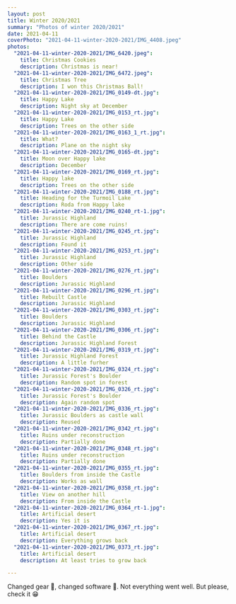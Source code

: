 ```yaml
---
layout: post
title: Winter 2020/2021
summary: "Photos of winter 2020/2021"
date: 2021-04-11
coverPhoto: "2021-04-11-winter-2020-2021/IMG_4408.jpeg"
photos:
  "2021-04-11-winter-2020-2021/IMG_6420.jpeg":
    title: Christmas Cookies
    description: Christmas is near!
  "2021-04-11-winter-2020-2021/IMG_6472.jpeg":
    title: Christmas Tree
    description: I won this Christmas Ball!
  "2021-04-11-winter-2020-2021/IMG_0149-dt.jpg":
    title: Happy Lake
    description: Night sky at December
  "2021-04-11-winter-2020-2021/IMG_0153_rt.jpg":
    title: Happy Lake
    description: Trees on the other side
  "2021-04-11-winter-2020-2021/IMG_0163_1_rt.jpg":
    title: What?
    description: Plane on the night sky
  "2021-04-11-winter-2020-2021/IMG_0165-dt.jpg":
    title: Moon over Happy lake
    description: December
  "2021-04-11-winter-2020-2021/IMG_0169_rt.jpg":
    title: Happy lake
    description: Trees on the other side
  "2021-04-11-winter-2020-2021/IMG_0188_rt.jpg":
    title: Heading for the Turmoil Lake
    description: Roda from Happy lake
  "2021-04-11-winter-2020-2021/IMG_0240_rt-1.jpg":
    title: Jurassic Highland
    description: There are come ruins!
  "2021-04-11-winter-2020-2021/IMG_0245_rt.jpg":
    title: Jurassic Highland
    description: Found it
  "2021-04-11-winter-2020-2021/IMG_0253_rt.jpg":
    title: Jurassic Highland
    description: Other side
  "2021-04-11-winter-2020-2021/IMG_0276_rt.jpg":
    title: Boulders
    description: Jurassic Highland
  "2021-04-11-winter-2020-2021/IMG_0296_rt.jpg":
    title: Rebuilt Castle
    description: Jurassic Highland
  "2021-04-11-winter-2020-2021/IMG_0303_rt.jpg":
    title: Boulders
    description: Jurassic Highland
  "2021-04-11-winter-2020-2021/IMG_0306_rt.jpg":
    title: Behind the Castle
    description: Jurassic Highland Forest
  "2021-04-11-winter-2020-2021/IMG_0319_rt.jpg":
    title: Jurassic Highland Forest
    description: A little furher
  "2021-04-11-winter-2020-2021/IMG_0324_rt.jpg":
    title: Jurassic Forest's Boulder
    description: Random spot in forest
  "2021-04-11-winter-2020-2021/IMG_0326_rt.jpg":
    title: Jurassic Forest's Boulder
    description: Again random spot
  "2021-04-11-winter-2020-2021/IMG_0336_rt.jpg":
    title: Jurassic Boulders as castle wall
    description: Reused
  "2021-04-11-winter-2020-2021/IMG_0342_rt.jpg":
    title: Ruins under reconstruction
    description: Partially done
  "2021-04-11-winter-2020-2021/IMG_0348_rt.jpg":
    title: Ruins under reconstruction
    description: Partially done
  "2021-04-11-winter-2020-2021/IMG_0355_rt.jpg":
    title: Boulders from inside the Castle
    description: Works as wall
  "2021-04-11-winter-2020-2021/IMG_0358_rt.jpg":
    title: View on another hill
    description: From inside the Castle
  "2021-04-11-winter-2020-2021/IMG_0364_rt-1.jpg":
    title: Artificial desert
    description: Yes it is
  "2021-04-11-winter-2020-2021/IMG_0367_rt.jpg":
    title: Artificial desert
    description: Everything grows back
  "2021-04-11-winter-2020-2021/IMG_0373_rt.jpg":
    title: Artificial desert
    description: At least tries to grow back

---
```


Changed gear &#128248;, changed software &#128192;. Not everything went well. But please, check it &#128513;
